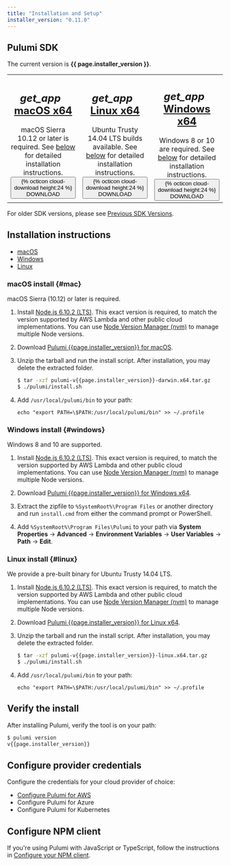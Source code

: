 ```yaml
---
title: "Installation and Setup"
installer_version: "0.11.0"
---
```


<!-- 
NOTE: To update this page with a new binary release, do the following:
- Update `installer_version` in the YAML front matter above. 
- Update changelog.md with the latest fixes in the release
-->

## Pulumi SDK 

The current version is **{{ page.installer_version }}**.

<table class="card-table" width="100%">
    <tr>
        <td align="center" valign="center" width="33%">
            <div class="mdl-card mdl-shadow--2dp">
                <div class="mdl-card__title">
                    <h2 class="mdl-card__title-text">
                        <i class="material-icons">get_app</i>
                        &nbsp;
                        <a href="/install">macOS x64</a>
                    </h2>
                </div>
                <div class="mdl-card__supporting-text">
                    macOS Sierra 10.12 or later is required.
                    See <a href="#mac">below</a> for detailed installation instructions.
                </div>
                <div class="mdl-card__actions mdl-card--border">
                    <a
                            id="macos-download-link"
                            href="/releases/pulumi-v{{page.installer_version}}-darwin.x64.tar.gz" role="button">
                        <button class="mdl-button mdl-js-button mdl-button--raised mdl-button--colored">
                            {% octicon cloud-download height:24 %} DOWNLOAD
                        </button>
                    </a>
                </div>
            </div>
        </td>
        <td align="center" valign="center" width="33%">
            <div class="mdl-card mdl-shadow--2dp">
                <div class="mdl-card__title">
                    <h2 class="mdl-card__title-text">
                        <i class="material-icons">get_app</i>
                        &nbsp;
                        <a href="/install">Linux x64</a>
                    </h2>
                </div>
                <div class="mdl-card__supporting-text">
                    Ubuntu Trusty 14.04 LTS builds available.
                    See <a href="#linux">below</a> for detailed installation instructions.
                </div>
                <div class="mdl-card__actions mdl-card--border">
                    <a
                            id="linux-download-link"
                            href="/releases/pulumi-v{{page.installer_version}}-linux.x64.tar.gz" role="button">
                        <button class="mdl-button mdl-js-button mdl-button--raised mdl-button--colored">
                            {% octicon cloud-download height:24 %} DOWNLOAD
                        </button>
                    </a>
                </div>
            </div>
        </td>
        <td align="center" valign="center" width="33%">
            <div class="mdl-card mdl-shadow--2dp">
                <div class="mdl-card__title">
                    <h2 class="mdl-card__title-text">
                        <i class="material-icons">get_app</i>
                        &nbsp;
                        <a href="/install">Windows x64</a>
                    </h2>
                </div>
                <div class="mdl-card__supporting-text">
                    Windows 8 or 10 are required.
                    See <a href="#windows">below</a> for detailed installation instructions.
                </div>
                <div class="mdl-card__actions mdl-card--border">
                    <a
                            id="windows-download-link"
                            href="/releases/pulumi-v{{page.installer_version}}-windows.x64.zip" role="button">
                        <button class="mdl-button mdl-js-button mdl-button--raised mdl-button--colored">
                            {% octicon cloud-download height:24 %} DOWNLOAD
                        </button>
                    </a>
                </div>
            </div>
        </td>
    </tr>
</table>

For older SDK versions, please see <a href="./changelog.html#all-versions">Previous SDK Versions</a>.

## Installation instructions

- [macOS](#mac)
- [Windows](#windows)
- [Linux](#linux)

### macOS install {#mac}

macOS Sierra (10.12) or later is required. 

1.  Install [Node.js 6.10.2 (LTS)](https://nodejs.org/dist/v6.10.2/node-v6.10.2.pkg). This exact version is required, to match the version supported by AWS Lambda and other public cloud implementations. You can use [Node Version Manager (nvm)](https://github.com/creationix/nvm) to manage multiple Node versions.

2.  Download [Pulumi {{page.installer_version}} for macOS](/releases/pulumi-v{{page.installer_version}}-darwin.x64.tar.gz).

3.  Unzip the tarball and run the install script. After installation, you may delete the extracted folder. 

    ```bash
    $ tar -xzf pulumi-v{{page.installer_version}}-darwin.x64.tar.gz
    $ ./pulumi/install.sh 
    ```

4.  Add `/usr/local/pulumi/bin` to your path:

    ```
    echo "export PATH=\$PATH:/usr/local/pulumi/bin" >> ~/.profile
    ```

### Windows install {#windows}

Windows 8 and 10 are supported.

1.  Install [Node.js 6.10.2 (LTS)](https://nodejs.org/dist/v6.10.2/node-v6.10.2-x64.msi). This exact version is required, to match the version supported by AWS Lambda and other public cloud implementations. You can use [Node Version Manager (nvm)](https://github.com/creationix/nvm) to manage multiple Node versions.

2.  Download [Pulumi {{page.installer_version}} for Windows x64](/releases/pulumi-v{{page.installer_version}}-windows.x64.zip).

3.  Extract the zipfile to `%SystemRoot%\Program Files` or another directory and run `install.cmd` from either the command prompt or PowerShell.

4. Add `%SystemRoot%\Program Files\Pulumi` to your path via **System Properties** -> **Advanced** -> **Environment Variables** -> **User Variables** -> **Path** -> **Edit**.

### Linux install {#linux}

We provide a pre-built binary for Ubuntu Trusty 14.04 LTS.

1.  Install [Node.js 6.10.2 (LTS)](https://nodejs.org/dist/v6.10.2/node-v6.10.2-linux-x64.tar.gz). This exact version is required, to match the version supported by AWS Lambda and other public cloud implementations. You can use [Node Version Manager (nvm)](https://github.com/creationix/nvm) to manage multiple Node versions.

2.  Download [Pulumi {{page.installer_version}} for Linux x64](/releases/pulumi-v{{page.installer_version}}-linux.x64.tar.gz).

3.  Unzip the tarball and run the install script. After installation, you may delete the extracted folder. 

    ```bash
    $ tar -xzf pulumi-v{{page.installer_version}}-linux.x64.tar.gz
    $ ./pulumi/install.sh
    ```

4.  Add `/usr/local/pulumi/bin` to your path:

    ```
    echo "export PATH=\$PATH:/usr/local/pulumi/bin" >> ~/.profile
    ```

## Verify the install

After installing Pulumi, verify the tool is on your path: 

```bash
$ pulumi version
v{{page.installer_version}}
```

## Configure provider credentials

Configure the credentials for your cloud provider of choice:
-   [Configure Pulumi for AWS](./aws-config.html)
-   Configure Pulumi for Azure
-   Configure Pulumi for Kubernetes

## Configure NPM client

If you're using Pulumi with JavaScript or TypeScript, follow the instructions in [Configure your NPM client](./configure-npm.html).
